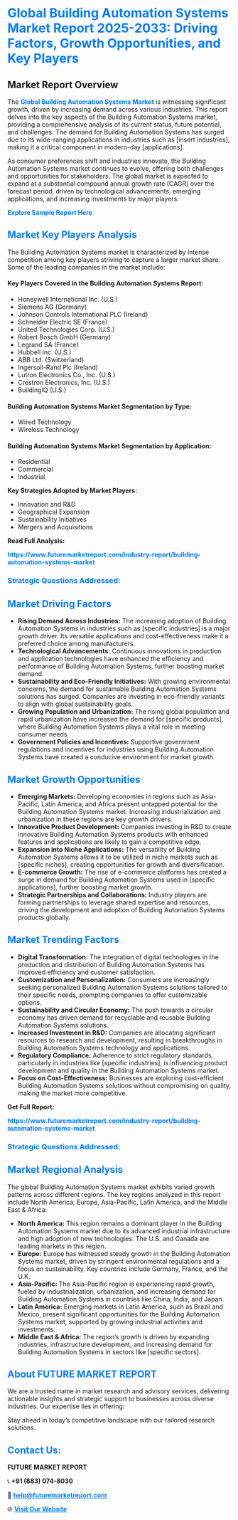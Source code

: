 <h1 style="color: #007BFF;">Global Building Automation Systems Market Report 2025-2033: Driving Factors, Growth Opportunities, and Key Players</h1>

<section id="overview">
<h2>Market Report Overview</h2>
<p>The <a href="https://www.futuremarketreport.com/industry-report/building-automation-systems-market" style="color: #007BFF; text-decoration: none;"><strong>Global Building Automation Systems Market</strong></a> is witnessing significant growth, driven by increasing demand across various industries. This report delves into the key aspects of the Building Automation Systems market, providing a comprehensive analysis of its current status, future potential, and challenges. The demand for Building Automation Systems has surged due to its wide-ranging applications in industries such as [insert industries], making it a critical component in modern-day [applications].</p>
<p>As consumer preferences shift and industries innovate, the Building Automation Systems market continues to evolve, offering both challenges and opportunities for stakeholders. The global market is expected to expand at a substantial compound annual growth rate (CAGR) over the forecast period, driven by technological advancements, emerging applications, and increasing investments by major players.</p>
</section>

<section id="overview">
<p><a href="https://www.futuremarketreport.com/request-sample/reportId=43466" style="color: #007BFF; text-decoration: none;"><strong>Explore Sample Report Here</strong></a></p>
</section>

<section id="key-players">
<h2 style="color: #007BFF;">Market Key Players Analysis</h2>
<p>The Building Automation Systems market is characterized by intense competition among key players striving to capture a larger market share. Some of the leading companies in the market include:</p>
<h4>Key Players Covered in the Building Automation Systems Report:</h4>
<ul><li>Honeywell International Inc. (U.S.)</li><li>Siemens AG (Germany)</li><li>Johnson Controls International PLC (Ireland)</li><li>Schneider Electric SE (France)</li><li>United Technologies Corp. (U.S.)</li><li>Robert Bosch GmbH (Germany)</li><li>Legrand SA (France)</li><li>Hubbell Inc. (U.S.)</li><li>ABB Ltd. (Switzerland)</li><li>Ingersoll-Rand Plc (Ireland)</li><li>Lutron Electronics Co., Inc. (U.S.)</li><li>Crestron Electronics, Inc. (U.S.)</li><li>BuildingIQ (U.S.)</li></ul>
<h4>Building Automation Systems Market Segmentation by Type:</h4>
<ul><li>Wired Technology</li><li>Wireless Technology</li></ul>

<h4>Building Automation Systems Market Segmentation by Application:</h4>
<ul><li>Residential</li><li>Commercial</li><li>Industrial</li></ul>
<p><strong>Key Strategies Adopted by Market Players:</strong></p>
<ul>
<li>Innovation and R&D</li>
<li>Geographical Expansion</li>
<li>Sustainability Initiatives</li>
<li>Mergers and Acquisitions</li>
</ul>
</section>

<section>
<p><strong>Read Full Analysis: </strong></p><a href="https://www.futuremarketreport.com/industry-report/building-automation-systems-market" style="color: #007BFF; text-decoration: none;"><strong>https://www.futuremarketreport.com/industry-report/building-automation-systems-market</strong></a>
<h3 style="color: #007BFF;">Strategic Questions Addressed:</h3>
</section>

<section id="driving-factors">
<h2 style="color: #007BFF;">Market Driving Factors</h2>
<ul>
<li><strong>Rising Demand Across Industries:</strong> The increasing adoption of Building Automation Systems in industries such as [specific industries] is a major growth driver. Its versatile applications and cost-effectiveness make it a preferred choice among manufacturers.</li>
<li><strong>Technological Advancements:</strong> Continuous innovations in production and application technologies have enhanced the efficiency and performance of Building Automation Systems, further boosting market demand.</li>
<li><strong>Sustainability and Eco-Friendly Initiatives:</strong> With growing environmental concerns, the demand for sustainable Building Automation Systems solutions has surged. Companies are investing in eco-friendly variants to align with global sustainability goals.</li>
<li><strong>Growing Population and Urbanization:</strong> The rising global population and rapid urbanization have increased the demand for [specific products], where Building Automation Systems plays a vital role in meeting consumer needs.</li>
<li><strong>Government Policies and Incentives:</strong> Supportive government regulations and incentives for industries using Building Automation Systems have created a conducive environment for market growth.</li>
</ul>
</section>

<section id="growth-opportunities">
<h2 style="color: #007BFF;">Market Growth Opportunities</h2>
<ul>
<li><strong>Emerging Markets:</strong> Developing economies in regions such as Asia-Pacific, Latin America, and Africa present untapped potential for the Building Automation Systems market. Increasing industrialization and urbanization in these regions are key growth drivers.</li>
<li><strong>Innovative Product Development:</strong> Companies investing in R&D to create innovative Building Automation Systems products with enhanced features and applications are likely to gain a competitive edge.</li>
<li><strong>Expansion into Niche Applications:</strong> The versatility of Building Automation Systems allows it to be utilized in niche markets such as [specific niches], creating opportunities for growth and diversification.</li>
<li><strong>E-commerce Growth:</strong> The rise of e-commerce platforms has created a surge in demand for Building Automation Systems used in [specific applications], further boosting market growth.</li>
<li><strong>Strategic Partnerships and Collaborations:</strong> Industry players are forming partnerships to leverage shared expertise and resources, driving the development and adoption of Building Automation Systems products globally.</li>
</ul>
</section>

<section id="trending-factors">
<h2 style="color: #007BFF;">Market Trending Factors</h2>
<ul>
<li><strong>Digital Transformation:</strong> The integration of digital technologies in the production and distribution of Building Automation Systems has improved efficiency and customer satisfaction.</li>
<li><strong>Customization and Personalization:</strong> Consumers are increasingly seeking personalized Building Automation Systems solutions tailored to their specific needs, prompting companies to offer customizable options.</li>
<li><strong>Sustainability and Circular Economy:</strong> The push towards a circular economy has driven demand for recyclable and reusable Building Automation Systems solutions.</li>
<li><strong>Increased Investment in R&D:</strong> Companies are allocating significant resources to research and development, resulting in breakthroughs in Building Automation Systems technology and applications.</li>
<li><strong>Regulatory Compliance:</strong> Adherence to strict regulatory standards, particularly in industries like [specific industries], is influencing product development and quality in the Building Automation Systems market.</li>
<li><strong>Focus on Cost-Effectiveness:</strong> Businesses are exploring cost-efficient Building Automation Systems solutions without compromising on quality, making the market more competitive.</li>
</ul>
</section>

<section>
<p><strong>Get Full Report: </strong></p><a href="https://www.futuremarketreport.com/industry-report/building-automation-systems-market" style="color: #007BFF; text-decoration: none;"><strong>https://www.futuremarketreport.com/industry-report/building-automation-systems-market</strong></a>
<h3 style="color: #007BFF;">Strategic Questions Addressed:</h3>
</section>


<section id="regional-analysis">
<h2 style="color: #007BFF;">Market Regional Analysis</h2>
<p>The global Building Automation Systems market exhibits varied growth patterns across different regions. The key regions analyzed in this report include North America, Europe, Asia-Pacific, Latin America, and the Middle East & Africa:</p>
<ul>
<li><strong>North America:</strong> This region remains a dominant player in the Building Automation Systems market due to its advanced industrial infrastructure and high adoption of new technologies. The U.S. and Canada are leading markets in this region.</li>
<li><strong>Europe:</strong> Europe has witnessed steady growth in the Building Automation Systems market, driven by stringent environmental regulations and a focus on sustainability. Key countries include Germany, France, and the U.K.</li>
<li><strong>Asia-Pacific:</strong> The Asia-Pacific region is experiencing rapid growth, fueled by industrialization, urbanization, and increasing demand for Building Automation Systems in countries like China, India, and Japan.</li>
<li><strong>Latin America:</strong> Emerging markets in Latin America, such as Brazil and Mexico, present significant opportunities for the Building Automation Systems market, supported by growing industrial activities and investments.</li>
<li><strong>Middle East & Africa:</strong> The region’s growth is driven by expanding industries, infrastructure development, and increasing demand for Building Automation Systems in sectors like [specific sectors].</li>
</ul>
</section>

<footer>
<h2 style="color: #007BFF;">About FUTURE MARKET REPORT</h2>
<p>We are a trusted name in market research and advisory services, delivering actionable insights and strategic support to businesses across diverse industries. Our expertise lies in offering:</p>

<p>Stay ahead in today’s competitive landscape with our tailored research solutions.</p>

<h2 style="color: #007BFF;">Contact Us:</h2>
<p><strong>FUTURE MARKET REPORT</strong></p>
<p>📞 <strong>+91 (883) 074-8030</strong></p>
<p>📧 <strong><a href="mailto:help@futuremarketreport.com" style="color: #007BFF;">help@futuremarketreport.com</a></strong></p>
<p>🌐 <strong><a href="https://www.futuremarketreport.com/" style="color: #007BFF;">Visit Our Website</a></strong></p>
</footer>